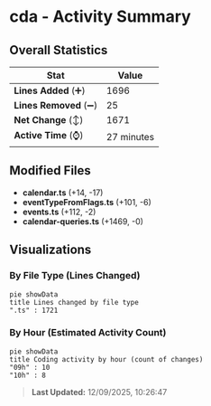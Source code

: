# cda - Activity Summary 

## Overall Statistics

| Stat                   | Value                                                             |
| ---------------------- | ----------------------------------------------------------------- |
| **Lines Added** (➕)   | 1696                                          |
| **Lines Removed** (➖) | 25                                        |
| **Net Change** (↕)    | 1671                |
| **Active Time** (⌚)   | 27 minutes |


## Modified Files
- **calendar.ts** (+14, -17)
- **eventTypeFromFlags.ts** (+101, -6)
- **events.ts** (+112, -2)
- **calendar-queries.ts** (+1469, -0)

## Visualizations

### By File Type (Lines Changed)

```mermaid
pie showData
title Lines changed by file type
".ts" : 1721
```

### By Hour (Estimated Activity Count)

```mermaid
pie showData
title Coding activity by hour (count of changes)
"09h" : 10
"10h" : 8
```


> **Last Updated:** 12/09/2025, 10:26:47